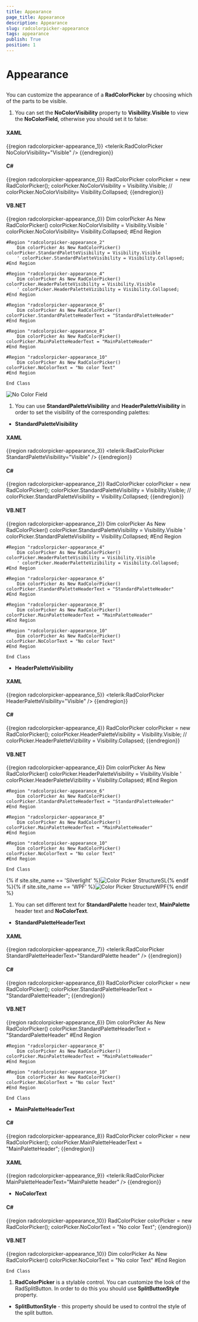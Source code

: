 ```yaml
---
title: Appearance
page_title: Appearance
description: Appearance
slug: radcolorpicker-appearance
tags: appearance
publish: True
position: 1
---
```


# Appearance



## 

You can customize the appearance of a __RadColorPicker__ by choosing which of the parts to be visible.
        

1. You can set the __NoColorVisibility__ property to __Visibility.Visible__ to view the __NoColorField__,
              otherwise you should set it to false:
            

#### __XAML__

{{region radcolorpicker-appearance_1}}
	        <telerik:RadColorPicker NoColorVisibility="Visible" />
	{{endregion}}



#### __C#__

{{region radcolorpicker-appearance_0}}
	RadColorPicker colorPicker = new RadColorPicker();
	colorPicker.NoColorVisibility = Visibility.Visible;
	// colorPicker.NoColorVisibility= Visibility.Collapsed;
	{{endregion}}



#### __VB.NET__

{{region radcolorpicker-appearance_0}}
		Dim colorPicker As New RadColorPicker()
	colorPicker.NoColorVisibility = Visibility.Visible
		' colorPicker.NoColorVisibility= Visibility.Collapsed;
	#End Region
	
	#Region "radcolorpicker-appearance_2"
		Dim colorPicker As New RadColorPicker()
	colorPicker.StandardPaletteVisibility = Visibility.Visible
		' colorPicker.StandardPaletteVisibility = Visibility.Collapsed;
	#End Region
	
	#Region "radcolorpicker-appearance_4"
		Dim colorPicker As New RadColorPicker()
	colorPicker.HeaderPaletteVisibility = Visibility.Visible
		' colorPicker.HeaderPaletteVizibility = Visibility.Collapsed;
	#End Region
	
	#Region "radcolorpicker-appearance_6"
		Dim colorPicker As New RadColorPicker()
	colorPicker.StandardPaletteHeaderText = "StandardPaletteHeader"
	#End Region
	
	#Region "radcolorpicker-appearance_8"
		Dim colorPicker As New RadColorPicker()
	colorPicker.MainPaletteHeaderText = "MainPaletteHeader"
	#End Region
	
	#Region "radcolorpicker-appearance_10"
		Dim colorPicker As New RadColorPicker()
	colorPicker.NoColorText = "No color Text"
	#End Region
	
	End Class

![No Color Field](images/NoColorField.png)

1. You can use __StandardPaletteVisibility__ and __HeaderPaletteVisibility__ in order to set the visibility of the corresponding palettes:
            

* __StandardPaletteVisibility__

#### __XAML__

{{region radcolorpicker-appearance_3}}
	        <telerik:RadColorPicker StandardPaletteVisibility="Visible" />
	{{endregion}}



#### __C#__

{{region radcolorpicker-appearance_2}}
	RadColorPicker colorPicker = new RadColorPicker();
	colorPicker.StandardPaletteVisibility = Visibility.Visible;
	 // colorPicker.StandardPaletteVisibility = Visibility.Collapsed;
	{{endregion}}



#### __VB.NET__

{{region radcolorpicker-appearance_2}}
		Dim colorPicker As New RadColorPicker()
	colorPicker.StandardPaletteVisibility = Visibility.Visible
		' colorPicker.StandardPaletteVisibility = Visibility.Collapsed;
	#End Region
	
	#Region "radcolorpicker-appearance_4"
		Dim colorPicker As New RadColorPicker()
	colorPicker.HeaderPaletteVisibility = Visibility.Visible
		' colorPicker.HeaderPaletteVizibility = Visibility.Collapsed;
	#End Region
	
	#Region "radcolorpicker-appearance_6"
		Dim colorPicker As New RadColorPicker()
	colorPicker.StandardPaletteHeaderText = "StandardPaletteHeader"
	#End Region
	
	#Region "radcolorpicker-appearance_8"
		Dim colorPicker As New RadColorPicker()
	colorPicker.MainPaletteHeaderText = "MainPaletteHeader"
	#End Region
	
	#Region "radcolorpicker-appearance_10"
		Dim colorPicker As New RadColorPicker()
	colorPicker.NoColorText = "No color Text"
	#End Region
	
	End Class



* __HeaderPaletteVisibility__

#### __XAML__

{{region radcolorpicker-appearance_5}}
	        <telerik:RadColorPicker HeaderPaletteVisibility="Visible" />
	{{endregion}}



#### __C#__

{{region radcolorpicker-appearance_4}}
	RadColorPicker colorPicker = new RadColorPicker();
	colorPicker.HeaderPaletteVisibility = Visibility.Visible;
	// colorPicker.HeaderPaletteVizibility = Visibility.Collapsed;
	{{endregion}}



#### __VB.NET__

{{region radcolorpicker-appearance_4}}
		Dim colorPicker As New RadColorPicker()
	colorPicker.HeaderPaletteVisibility = Visibility.Visible
		' colorPicker.HeaderPaletteVizibility = Visibility.Collapsed;
	#End Region
	
	#Region "radcolorpicker-appearance_6"
		Dim colorPicker As New RadColorPicker()
	colorPicker.StandardPaletteHeaderText = "StandardPaletteHeader"
	#End Region
	
	#Region "radcolorpicker-appearance_8"
		Dim colorPicker As New RadColorPicker()
	colorPicker.MainPaletteHeaderText = "MainPaletteHeader"
	#End Region
	
	#Region "radcolorpicker-appearance_10"
		Dim colorPicker As New RadColorPicker()
	colorPicker.NoColorText = "No color Text"
	#End Region
	
	End Class

{% if site.site_name == 'Silverlight' %}![Color Picker StructureSL](images/ColorPickerStructureSL.png){% endif %}{% if site.site_name == 'WPF' %}![Color Picker StructureWPF](images/ColorPickerStructureWPF.png){% endif %}

1. You can set different text for __StandardPalette__ header text, __MainPalette__ header text and __NoColorText__.
            

* __StandardPaletteHeaderText__

#### __XAML__

{{region radcolorpicker-appearance_7}}
	        <telerik:RadColorPicker StandardPaletteHeaderText="StandardPalette     header" />
	{{endregion}}



#### __C#__

{{region radcolorpicker-appearance_6}}
	RadColorPicker colorPicker = new RadColorPicker();
	colorPicker.StandardPaletteHeaderText = "StandardPaletteHeader";
	{{endregion}}



#### __VB.NET__

{{region radcolorpicker-appearance_6}}
		Dim colorPicker As New RadColorPicker()
	colorPicker.StandardPaletteHeaderText = "StandardPaletteHeader"
	#End Region
	
	#Region "radcolorpicker-appearance_8"
		Dim colorPicker As New RadColorPicker()
	colorPicker.MainPaletteHeaderText = "MainPaletteHeader"
	#End Region
	
	#Region "radcolorpicker-appearance_10"
		Dim colorPicker As New RadColorPicker()
	colorPicker.NoColorText = "No color Text"
	#End Region
	
	End Class



* __MainPaletteHeaderText__

#### __C#__

{{region radcolorpicker-appearance_8}}
	RadColorPicker colorPicker = new RadColorPicker();
	colorPicker.MainPaletteHeaderText = "MainPaletteHeader";
	{{endregion}}



#### __XAML__

{{region radcolorpicker-appearance_9}}
	        <telerik:RadColorPicker MainPaletteHeaderText="MainPalette header" />
	{{endregion}}



* __NoColorText__

#### __C#__

{{region radcolorpicker-appearance_10}}
	RadColorPicker colorPicker = new RadColorPicker();
	colorPicker.NoColorText = "No color Text";
	{{endregion}}



#### __VB.NET__

{{region radcolorpicker-appearance_10}}
		Dim colorPicker As New RadColorPicker()
	colorPicker.NoColorText = "No color Text"
	#End Region
	
	End Class



1. __RadColorPicker__ is a stylable control. You can customize the look of the
              RadSplitButton. In order to do this you should use
              __SplitButtonStyle__ property.
            

* __SplitButtonStyle__ - this property should be used to control the style of the split button.
                
